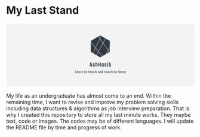 # My Last Stand

<img src="header_banner_logo.png" alt="No Image">

My life as an undergraduate has almost come to an end. Within the remaining time, I want to revise and improve my problem solving skills including data structures & algorithms as job interview preparation. That is why I created this repository to store all my last minute works. They maybe text, code or images. The codes may be of different languages. I will update the README file by time and progress of work.
